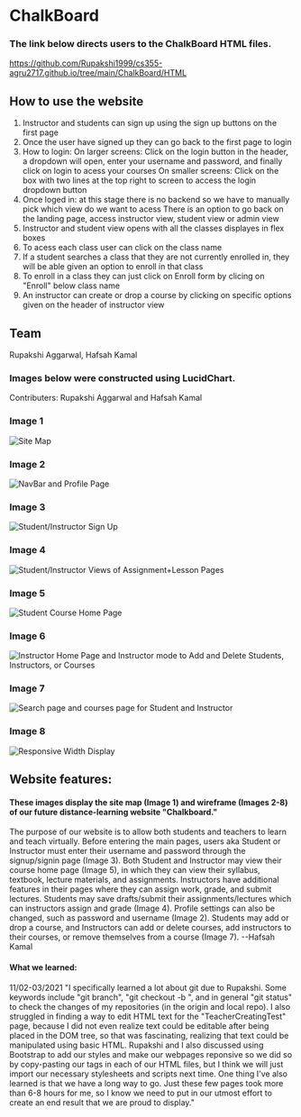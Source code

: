 # ChalkBoard

### The link below directs users to the ChalkBoard HTML files.
https://github.com/Rupakshi1999/cs355-agru2717.github.io/tree/main/ChalkBoard/HTML

## How to use the website
1. Instructor and students can sign up using the sign up buttons on the first page
2. Once the user have signed up they can go back to the first page to login 
3. How to login: 
         On larger screens: Click on the login button in the header, a dropdown will open, enter your username and password, and finally click on login to acess your courses
         On smaller screens: Click on the box with two lines at the top right to screen to access the login dropdown button
4. Once loged in: at this stage there is no backend so we have to manually pick which view do we want to acess
         There is an option to go back on the landing page, access instructor view, student view or admin view
5. Instructor and student view opens with all the classes displayes in flex boxes
6. To acess each class user can click on the class name
7. If a student searches a class that they are not currently enrolled in, they will be able given an option to enroll in that class
8. To enroll in a class they can just click on Enroll form by clicing on "Enroll" below class name
9. An instructor can create or drop a course by clicking on specific options given on the header of instructor view



## Team
Rupakshi Aggarwal, Hafsah Kamal

### Images below were constructed using LucidChart. 
Contributers: Rupakshi Aggarwal and Hafsah Kamal
### Image 1
![Site Map](Images/Site_map.jpeg)
### Image 2
![NavBar and Profile Page](Images/Website_wireframe.jpeg)
### Image 3
![Student/Instructor Sign Up](Images/Website_wireframe-2.jpeg)
### Image 4
![Student/Instructor Views of Assignment+Lesson Pages](Images/Website_wireframe-3.jpeg)
### Image 5
![Student Course Home Page](Images/Website_wireframe-4.jpeg)
### Image 6
![Instructor Home Page and Instructor mode to Add and Delete Students, Instructors, or Courses](Images/Website_wireframe-5.jpeg)
### Image 7
![Search page and courses page for Student and Instructor](Images/Website_wireframe-6.jpeg)
### Image 8
![Responsive Width Display](Images/Different_screen_sizes.jpeg)
## Website features:

#### These images display the site map (Image 1) and wireframe (Images 2-8) of our future distance-learning website "Chalkboard." 
The purpose of our website is to allow both students and teachers to learn and teach virtually. 
Before entering the main pages, users aka Student or Instructor must enter their username and password through the signup/signin page (Image 3).
Both Student and Instructor may view their course home page (Image 5), in which 
they can view their syllabus, textbook, lecture materials, and assignments.
Instructors have additional features in their pages where they can assign work, 
grade, and submit lectures. Students may save drafts/submit their assignments/lectures
which can instructors assign and grade (Image 4). 
Profile settings can also be changed, such as password and username (Image 2).
Students may add or drop a course, and Instructors can add or delete courses, 
add instructors to their courses, or remove themselves from a course (Image 7). --Hafsah Kamal

#### What we learned:
11/02-03/2021
"I specifically learned a lot about git due to Rupakshi. Some keywords include "git branch", "git checkout -b <name>", and in general "git status" to check the changes of my repositories (in the origin and local repo). I also struggled in finding a way to edit HTML text for the "TeacherCreatingTest" page, because I did not even realize text could be editable after being placed in the DOM tree, so that was fascinating, realizing that text could be manipulated using basic HTML.
  Rupakshi and I also discussed using Bootstrap to add our styles and make our webpages reponsive so we did so by copy-pasting our <head> tags in each of our HTML files, but I think we will just import our necessary stylesheets and scripts next time.
  One thing I've also learned is that we have a long way to go. Just these few pages took more than 6-8 hours for me, so I know we need to put in our utmost effort to create an end result that we are proud to display."
